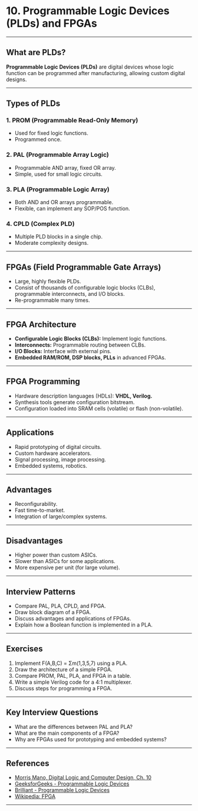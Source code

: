# 10. Programmable Logic Devices (PLDs) and FPGAs

---

## What are PLDs?

**Programmable Logic Devices (PLDs)** are digital devices whose logic function can be programmed after manufacturing, allowing custom digital designs.

---

## Types of PLDs

### 1. PROM (Programmable Read-Only Memory)

- Used for fixed logic functions.
- Programmed once.

### 2. PAL (Programmable Array Logic)

- Programmable AND array, fixed OR array.
- Simple, used for small logic circuits.

### 3. PLA (Programmable Logic Array)

- Both AND and OR arrays programmable.
- Flexible, can implement any SOP/POS function.

### 4. CPLD (Complex PLD)

- Multiple PLD blocks in a single chip.
- Moderate complexity designs.

---

## FPGAs (Field Programmable Gate Arrays)

- Large, highly flexible PLDs.
- Consist of thousands of configurable logic blocks (CLBs), programmable interconnects, and I/O blocks.
- Re-programmable many times.

---

## FPGA Architecture

- **Configurable Logic Blocks (CLBs):** Implement logic functions.
- **Interconnects:** Programmable routing between CLBs.
- **I/O Blocks:** Interface with external pins.
- **Embedded RAM/ROM, DSP blocks, PLLs** in advanced FPGAs.

---

## FPGA Programming

- Hardware description languages (HDLs): **VHDL, Verilog.**
- Synthesis tools generate configuration bitstream.
- Configuration loaded into SRAM cells (volatile) or flash (non-volatile).

---

## Applications

- Rapid prototyping of digital circuits.
- Custom hardware accelerators.
- Signal processing, image processing.
- Embedded systems, robotics.

---

## Advantages

- Reconfigurability.
- Fast time-to-market.
- Integration of large/complex systems.

---

## Disadvantages

- Higher power than custom ASICs.
- Slower than ASICs for some applications.
- More expensive per unit (for large volume).

---

## Interview Patterns

- Compare PAL, PLA, CPLD, and FPGA.
- Draw block diagram of a FPGA.
- Discuss advantages and applications of FPGAs.
- Explain how a Boolean function is implemented in a PLA.

---

## Exercises

1. Implement F(A,B,C) = Σm(1,3,5,7) using a PLA.
2. Draw the architecture of a simple FPGA.
3. Compare PROM, PAL, PLA, and FPGA in a table.
4. Write a simple Verilog code for a 4:1 multiplexer.
5. Discuss steps for programming a FPGA.

---

## Key Interview Questions

- What are the differences between PAL and PLA?
- What are the main components of a FPGA?
- Why are FPGAs used for prototyping and embedded systems?

---

## References

- [Morris Mano, Digital Logic and Computer Design, Ch. 10](https://www.amazon.com/Digital-Logic-Computer-Design-Mano/dp/0132145103)
- [GeeksforGeeks - Programmable Logic Devices](https://www.geeksforgeeks.org/programmable-logic-devices-plds/)
- [Brilliant - Programmable Logic Devices](https://brilliant.org/wiki/programmable-logic-devices/)
- [Wikipedia: FPGA](https://en.wikipedia.org/wiki/Field-programmable_gate_array)

---
